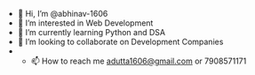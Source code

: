 - 👋 Hi, I’m @abhinav-1606
- 👀 I’m interested in Web Development
- 🌱 I’m currently learning Python and DSA
- 💞️ I’m looking to collaborate on Development Companies
- - 📫 How to reach me adutta1606@gmail.com or 7908571171

<!---
abhinav-1606/abhinav-1606 is a ✨ special ✨ repository because its `README.md` (this file) appears on your GitHub profile.
You can click the Preview link to take a look at your changes.
--->
